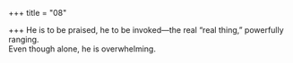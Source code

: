 +++
title = "08"

+++
He is to be praised, he to be invoked—the real “real thing,” powerfully  ranging.  
Even though alone, he is overwhelming.  